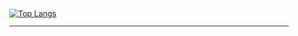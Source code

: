 
[![Top Langs](https://github-readme-stats.vercel.app/api/top-langs/?username=johtoleague&layout=compact&bg_color=00000000&border_color=aaaaaa88&text_color=888888)](https://github.com/johtoleague/github-readme-stats)





---

